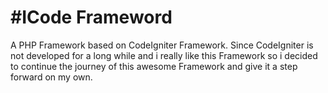 #ICode Frameword
=====

A PHP Framework based on CodeIgniter Framework. Since CodeIgniter is not developed for a long while and i really like this Framework so i decided to continue the journey of this awesome Framework and give it a step forward on my own.

